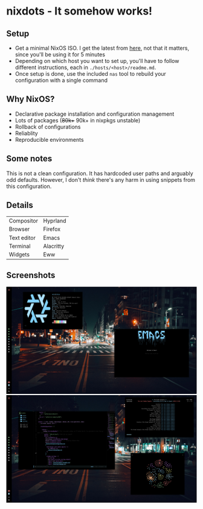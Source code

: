 # nixdots - It somehow works!

## Setup

- Get a minimal NixOS ISO. I get the latest from [here](https://channels.nixos.org/), not that it matters, since you'll be using it for 5 minutes
- Depending on which host you want to set up, you'll have to follow different instructions, each in `./hosts/<host>/readme.md`.
- Once setup is done, use the included `nas` tool to rebuild your configuration with a single command

## Why NixOS?

- Declarative package installation and configuration management
- Lots of packages (~~80k+~~ 90k+ in nixpkgs unstable)
- Rollback of configurations
- Reliablity
- Reproducible environments

## Some notes

This is not a clean configuration. It has hardcoded user paths and arguably odd defaults. However, I don't _think_ there's any harm in using snippets from this configuration.

## Details

|             |           |
|-------------|-----------|
| Compositor  | Hyprland  |
| Browser     | Firefox   |
| Text editor | Emacs     |
| Terminal    | Alacritty |
| Widgets     | Eww       |

## Screenshots

![Desktop image 1](./assets/1.png)
![Desktop image 2](./assets/2.png)
